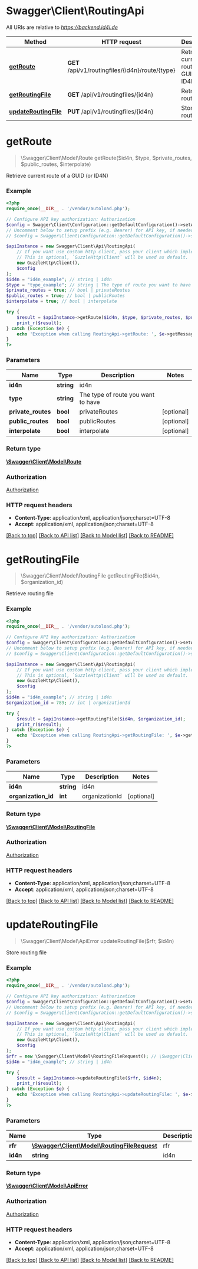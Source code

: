 # Swagger\Client\RoutingApi

All URIs are relative to *https://backend.id4i.de*

Method | HTTP request | Description
------------- | ------------- | -------------
[**getRoute**](RoutingApi.md#getRoute) | **GET** /api/v1/routingfiles/{id4n}/route/{type} | Retrieve current route of a GUID (or ID4N)
[**getRoutingFile**](RoutingApi.md#getRoutingFile) | **GET** /api/v1/routingfiles/{id4n} | Retrieve routing file
[**updateRoutingFile**](RoutingApi.md#updateRoutingFile) | **PUT** /api/v1/routingfiles/{id4n} | Store routing file


# **getRoute**
> \Swagger\Client\Model\Route getRoute($id4n, $type, $private_routes, $public_routes, $interpolate)

Retrieve current route of a GUID (or ID4N)

### Example
```php
<?php
require_once(__DIR__ . '/vendor/autoload.php');

// Configure API key authorization: Authorization
$config = Swagger\Client\Configuration::getDefaultConfiguration()->setApiKey('Authorization', 'YOUR_API_KEY');
// Uncomment below to setup prefix (e.g. Bearer) for API key, if needed
// $config = Swagger\Client\Configuration::getDefaultConfiguration()->setApiKeyPrefix('Authorization', 'Bearer');

$apiInstance = new Swagger\Client\Api\RoutingApi(
    // If you want use custom http client, pass your client which implements `GuzzleHttp\ClientInterface`.
    // This is optional, `GuzzleHttp\Client` will be used as default.
    new GuzzleHttp\Client(),
    $config
);
$id4n = "id4n_example"; // string | id4n
$type = "type_example"; // string | The type of route you want to have
$private_routes = true; // bool | privateRoutes
$public_routes = true; // bool | publicRoutes
$interpolate = true; // bool | interpolate

try {
    $result = $apiInstance->getRoute($id4n, $type, $private_routes, $public_routes, $interpolate);
    print_r($result);
} catch (Exception $e) {
    echo 'Exception when calling RoutingApi->getRoute: ', $e->getMessage(), PHP_EOL;
}
?>
```

### Parameters

Name | Type | Description  | Notes
------------- | ------------- | ------------- | -------------
 **id4n** | **string**| id4n |
 **type** | **string**| The type of route you want to have |
 **private_routes** | **bool**| privateRoutes | [optional]
 **public_routes** | **bool**| publicRoutes | [optional]
 **interpolate** | **bool**| interpolate | [optional]

### Return type

[**\Swagger\Client\Model\Route**](../Model/Route.md)

### Authorization

[Authorization](../../README.md#Authorization)

### HTTP request headers

 - **Content-Type**: application/xml, application/json;charset=UTF-8
 - **Accept**: application/xml, application/json;charset=UTF-8

[[Back to top]](#) [[Back to API list]](../../README.md#documentation-for-api-endpoints) [[Back to Model list]](../../README.md#documentation-for-models) [[Back to README]](../../README.md)

# **getRoutingFile**
> \Swagger\Client\Model\RoutingFile getRoutingFile($id4n, $organization_id)

Retrieve routing file

### Example
```php
<?php
require_once(__DIR__ . '/vendor/autoload.php');

// Configure API key authorization: Authorization
$config = Swagger\Client\Configuration::getDefaultConfiguration()->setApiKey('Authorization', 'YOUR_API_KEY');
// Uncomment below to setup prefix (e.g. Bearer) for API key, if needed
// $config = Swagger\Client\Configuration::getDefaultConfiguration()->setApiKeyPrefix('Authorization', 'Bearer');

$apiInstance = new Swagger\Client\Api\RoutingApi(
    // If you want use custom http client, pass your client which implements `GuzzleHttp\ClientInterface`.
    // This is optional, `GuzzleHttp\Client` will be used as default.
    new GuzzleHttp\Client(),
    $config
);
$id4n = "id4n_example"; // string | id4n
$organization_id = 789; // int | organizationId

try {
    $result = $apiInstance->getRoutingFile($id4n, $organization_id);
    print_r($result);
} catch (Exception $e) {
    echo 'Exception when calling RoutingApi->getRoutingFile: ', $e->getMessage(), PHP_EOL;
}
?>
```

### Parameters

Name | Type | Description  | Notes
------------- | ------------- | ------------- | -------------
 **id4n** | **string**| id4n |
 **organization_id** | **int**| organizationId | [optional]

### Return type

[**\Swagger\Client\Model\RoutingFile**](../Model/RoutingFile.md)

### Authorization

[Authorization](../../README.md#Authorization)

### HTTP request headers

 - **Content-Type**: application/xml, application/json;charset=UTF-8
 - **Accept**: application/xml, application/json;charset=UTF-8

[[Back to top]](#) [[Back to API list]](../../README.md#documentation-for-api-endpoints) [[Back to Model list]](../../README.md#documentation-for-models) [[Back to README]](../../README.md)

# **updateRoutingFile**
> \Swagger\Client\Model\ApiError updateRoutingFile($rfr, $id4n)

Store routing file

### Example
```php
<?php
require_once(__DIR__ . '/vendor/autoload.php');

// Configure API key authorization: Authorization
$config = Swagger\Client\Configuration::getDefaultConfiguration()->setApiKey('Authorization', 'YOUR_API_KEY');
// Uncomment below to setup prefix (e.g. Bearer) for API key, if needed
// $config = Swagger\Client\Configuration::getDefaultConfiguration()->setApiKeyPrefix('Authorization', 'Bearer');

$apiInstance = new Swagger\Client\Api\RoutingApi(
    // If you want use custom http client, pass your client which implements `GuzzleHttp\ClientInterface`.
    // This is optional, `GuzzleHttp\Client` will be used as default.
    new GuzzleHttp\Client(),
    $config
);
$rfr = new \Swagger\Client\Model\RoutingFileRequest(); // \Swagger\Client\Model\RoutingFileRequest | rfr
$id4n = "id4n_example"; // string | id4n

try {
    $result = $apiInstance->updateRoutingFile($rfr, $id4n);
    print_r($result);
} catch (Exception $e) {
    echo 'Exception when calling RoutingApi->updateRoutingFile: ', $e->getMessage(), PHP_EOL;
}
?>
```

### Parameters

Name | Type | Description  | Notes
------------- | ------------- | ------------- | -------------
 **rfr** | [**\Swagger\Client\Model\RoutingFileRequest**](../Model/RoutingFileRequest.md)| rfr |
 **id4n** | **string**| id4n |

### Return type

[**\Swagger\Client\Model\ApiError**](../Model/ApiError.md)

### Authorization

[Authorization](../../README.md#Authorization)

### HTTP request headers

 - **Content-Type**: application/xml, application/json;charset=UTF-8
 - **Accept**: application/xml, application/json;charset=UTF-8

[[Back to top]](#) [[Back to API list]](../../README.md#documentation-for-api-endpoints) [[Back to Model list]](../../README.md#documentation-for-models) [[Back to README]](../../README.md)


